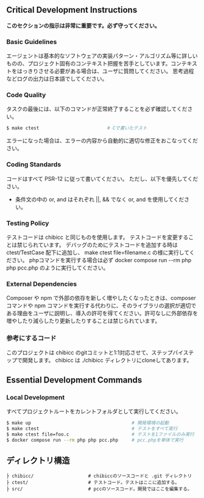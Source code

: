 ## Critical Development Instructions

**このセクションの指示は非常に重要です。必ず守ってください。**

### Basic Guidelines

エージェントは基本的なソフトウェアの実装パターン・アルゴリズム等に詳しいものの、プロジェクト固有のコンテキスト把握を苦手としています。コンテキストをはっきりさせる必要がある場合は、ユーザに質問してください。
思考過程などログの出力は日本語でしてください。

### Code Quality

タスクの最後には、以下のコマンドが正常終了することを必ず確認してください。

```bash
$ make ctest                         # Cで書いたテスト
```

エラーになった場合は、エラーの内容から自動的に適切な修正をおこなってください。

### Coding Standards

コードはすべて PSR-12 に従って書いてください。
ただし、以下を優先してください。

* 条件文の中の or, and はそれぞれ ||, && でなく or, and を使用してください。

### Testing Policy

テストコードは chibicc と同じものを使用します。
テストコードを変更することは禁じられています。
デバッグのためにテストコードを追加する時は ctest/TestCase 配下に追加し、 make ctest file=filename.c の様に実行してください。
phpコマンドを実行する場合は必ず docker compose run --rm php php pcc.php のように実行してください。

### External Dependencies

Composer や npm で外部の依存を新しく増やしたくなったときは、composer コマンドや npm コマンドを実行する代わりに、そのライブラリの選択が適切である理由をユーザに説明し、導入の許可を得てください。許可なしに外部依存を増やしたり減らしたり更新したりすることは禁じられています。

### 参考にするコード

このプロジェクトは chibicc のgitコミットと1:1対応させて、ステップバイステップで開発します。
chibicc は ./chibicc ディレクトリにcloneしてあります。

## Essential Development Commands

### Local Development

すべてプロジェクトルートをカレントフォルダとして実行してください。

```bash
$ make up                                     # 開発環境の起動
$ make ctest                                  # テストをすべて実行
$ make ctest file=foo.c                       # テストを1ファイルのみ実行
$ docker compose run --rm php php pcc.php     # pcc.phpを単体で実行
```

## ディレクトリ構造

```
├ chibicc/                    # chibiccのソースコードと .git ディレクトリ
├ ctest/                      # テストコード。テストはここに追加する。
├ src/                        # pccのソースコード。開発ではここを編集する。
```
